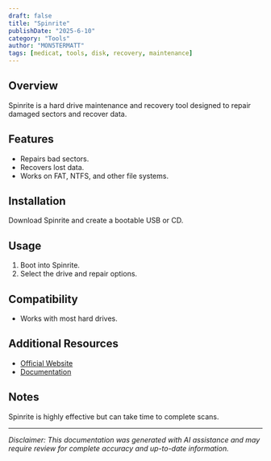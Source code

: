 ```yaml
---
draft: false
title: "Spinrite"
publishDate: "2025-6-10"
category: "Tools"
author: "MON5TERMATT"
tags: [medicat, tools, disk, recovery, maintenance]
---
```


## Overview
Spinrite is a hard drive maintenance and recovery tool designed to repair damaged sectors and recover data.

## Features
- Repairs bad sectors.
- Recovers lost data.
- Works on FAT, NTFS, and other file systems.

## Installation
Download Spinrite and create a bootable USB or CD.

## Usage
1. Boot into Spinrite.
2. Select the drive and repair options.

## Compatibility
- Works with most hard drives.

## Additional Resources
- [Official Website](https://www.grc.com/spinrite.htm)
- [Documentation](https://www.grc.com/sr/user-manual.htm)

## Notes
Spinrite is highly effective but can take time to complete scans.

---

*Disclaimer: This documentation was generated with AI assistance and may require review for complete accuracy and up-to-date information.*